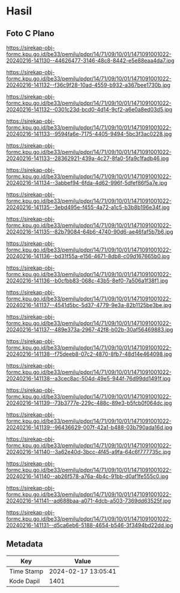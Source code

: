 # Hasil

## Foto C Plano

https://sirekap-obj-formc.kpu.go.id/be33/pemilu/pdpr/14/71/09/10/01/1471091001022-20240216-141130--44626477-3146-48c8-8442-e5e88eaa4da7.jpg

https://sirekap-obj-formc.kpu.go.id/be33/pemilu/pdpr/14/71/09/10/01/1471091001022-20240216-141132--f36c9f28-10ad-4559-b932-a367bee1730b.jpg

https://sirekap-obj-formc.kpu.go.id/be33/pemilu/pdpr/14/71/09/10/01/1471091001022-20240216-141132--0301c23d-bcd0-4d14-9cf2-a6e0a8ed03d5.jpg

https://sirekap-obj-formc.kpu.go.id/be33/pemilu/pdpr/14/71/09/10/01/1471091001022-20240216-141133--9594fa6e-7175-4405-9494-5bc3f3ac0228.jpg

https://sirekap-obj-formc.kpu.go.id/be33/pemilu/pdpr/14/71/09/10/01/1471091001022-20240216-141133--28362921-439a-4c27-8fa0-5fa9c1fadb46.jpg

https://sirekap-obj-formc.kpu.go.id/be33/pemilu/pdpr/14/71/09/10/01/1471091001022-20240216-141134--3abbef94-6fda-4d62-996f-5dfef86f5a7e.jpg

https://sirekap-obj-formc.kpu.go.id/be33/pemilu/pdpr/14/71/09/10/01/1471091001022-20240216-141135--3ebd495e-f455-4a72-a1c5-b3b8b196e34f.jpg

https://sirekap-obj-formc.kpu.go.id/be33/pemilu/pdpr/14/71/09/10/01/1471091001022-20240216-141135--82b79084-64b6-4740-90d6-ae46faf5b7b6.jpg

https://sirekap-obj-formc.kpu.go.id/be33/pemilu/pdpr/14/71/09/10/01/1471091001022-20240216-141136--bd31f55a-e156-4671-8db8-c09d167665b0.jpg

https://sirekap-obj-formc.kpu.go.id/be33/pemilu/pdpr/14/71/09/10/01/1471091001022-20240216-141136--b0cfbb83-068c-43b5-8ef0-7a506a1f38f1.jpg

https://sirekap-obj-formc.kpu.go.id/be33/pemilu/pdpr/14/71/09/10/01/1471091001022-20240216-141137--4541d5bc-5d37-4779-9e3a-82b1125be3be.jpg

https://sirekap-obj-formc.kpu.go.id/be33/pemilu/pdpr/14/71/09/10/01/1471091001022-20240216-141137--489e373a-2967-42f8-b02b-30af56469883.jpg

https://sirekap-obj-formc.kpu.go.id/be33/pemilu/pdpr/14/71/09/10/01/1471091001022-20240216-141138--f75deeb8-07c2-4870-8fb7-48d14e464098.jpg

https://sirekap-obj-formc.kpu.go.id/be33/pemilu/pdpr/14/71/09/10/01/1471091001022-20240216-141138--a3cec8ac-504d-49e5-944f-76d99dd1491f.jpg

https://sirekap-obj-formc.kpu.go.id/be33/pemilu/pdpr/14/71/09/10/01/1471091001022-20240216-141139--73b3777e-229c-488c-89e3-b5fcb0f064dc.jpg

https://sirekap-obj-formc.kpu.go.id/be33/pemilu/pdpr/14/71/09/10/01/1471091001022-20240216-141139--96436629-007f-42a1-b488-03b790ada16d.jpg

https://sirekap-obj-formc.kpu.go.id/be33/pemilu/pdpr/14/71/09/10/01/1471091001022-20240216-141140--3a62e40d-3bcc-4f45-a9fa-64c6f777735c.jpg

https://sirekap-obj-formc.kpu.go.id/be33/pemilu/pdpr/14/71/09/10/01/1471091001022-20240216-141140--ab26f578-a76a-4b4c-91bb-d0af1fe555c0.jpg

https://sirekap-obj-formc.kpu.go.id/be33/pemilu/pdpr/14/71/09/10/01/1471091001022-20240216-141141--ad688baa-a071-4dcb-a503-7369dd63525f.jpg

https://sirekap-obj-formc.kpu.go.id/be33/pemilu/pdpr/14/71/09/10/01/1471091001022-20240216-141131--d5ca6eb6-5188-4654-b546-3f3494bd22dd.jpg


## Metadata

| Key        | Value               |
| ---------- | ------------------- |
| Time Stamp | 2024-02-17 13:05:41 |
| Kode Dapil | 1401                |



